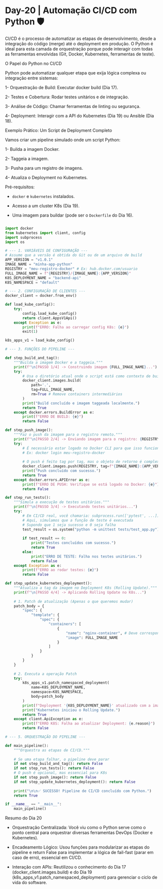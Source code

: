 # Day-20 | Automação CI/CD com Python 🛡️

CI/CD é o processo de automatizar as etapas de desenvolvimento, desde a integração do código (merge) até o deployment em produção. O Python é ideal para esta camada de orquestração porque pode interagir com todas as ferramentas envolvidas (Git, Docker, Kubernetes, ferramentas de teste).

O Papel do Python no CI/CD

Python pode automatizar qualquer etapa que exija lógica complexa ou integração entre sistemas:

1- Orquestração de Build: Executar docker build (Dia 17).

2- Testes e Cobertura: Rodar testes unitários e de integração.

3- Análise de Código: Chamar ferramentas de linting ou segurança.

4- Deployment: Interagir com a API do Kubernetes (Dia 19) ou Ansible (Dia 18).

Exemplo Prático: Um Script de Deployment Completo

Vamos criar um pipeline simulado onde um script Python:

1- Builda a imagem Docker.

2- Taggeia a imagem.

3- Pusha para um registro de imagens.

4- Atualiza o Deployment no Kubernetes.

Pré-requisitos:

- `docker` e `kubernetes` instalados.

- Acesso a um cluster K8s (Dia 19).

- Uma imagem para buildar (pode ser o `Dockerfile` do Dia 16).

````Python

import docker
from kubernetes import client, config
import subprocess
import os

# --- 1. VARIÁVEIS DE CONFIGURAÇÃO ---
# Assume que a versão é obtida do Git ou de um arquivo de build
APP_VERSION = "v1.0.1" 
IMAGE_NAME = "minha-app-python"
REGISTRY = "meu-registro-docker" # Ex: hub.docker.com/usuario
FULL_IMAGE_NAME = f"{REGISTRY}/{IMAGE_NAME}:{APP_VERSION}"
K8S_DEPLOYMENT_NAME = "backend-api"
K8S_NAMESPACE = "default"

# --- 2. CONFIGURAÇÃO DE CLIENTES ---
docker_client = docker.from_env()

def load_kube_config():
    try:
        config.load_kube_config()
        return client.AppsV1Api()
    except Exception as e:
        print(f"ERRO: Falha ao carregar config K8s: {e}")
        exit(1)

k8s_apps_v1 = load_kube_config()

# --- 3. FUNÇÕES DO PIPELINE ---

def step_build_and_tag():
    """Builda a imagem Docker e a taggeia."""
    print(f"\n[PASSO 1/4] -> Construindo imagem {FULL_IMAGE_NAME}...")
    try:
        # Usa o diretório atual onde o script está como contexto de build
        docker_client.images.build(
            path='.', 
            tag=FULL_IMAGE_NAME,
            rm=True # Remove containers intermediários
        )
        print("Build concluído e imagem taggeada localmente.")
        return True
    except docker.errors.BuildError as e:
        print(f"ERRO DE BUILD: {e}")
        return False

def step_push_image():
    """Faz o push da imagem para o registro remoto."""
    print(f"\n[PASSO 2/4] -> Enviando imagem para o registro: {REGISTRY}...")
    try:
        # É necessário estar logado no Docker CLI para que isso funcione
        # Ex: docker login meu-registro-docker
        
        # O push é feito tag por tag, mas o objeto de retorno é complexo
        docker_client.images.push(REGISTRY, tag=f"{IMAGE_NAME}:{APP_VERSION}")
        print("Push concluído com sucesso.")
        return True
    except docker.errors.APIError as e:
        print(f"ERRO DE PUSH: Verifique se está logado no Docker: {e}")
        return False

def step_run_tests():
    """Simula a execução de testes unitários."""
    print(f"\n[PASSO 3/4] -> Executando testes unitários...")
    try:
        # Em CI/CD real, você chamaria: subprocess.run(['pytest', ...])
        # Aqui, simulamos que a função de teste é executada
        # Supondo que 1 seja sucesso e 0 seja falha
        test_result = os.system("python -m unittest tests/test_app.py") # Exemplo com a CLI
        
        if test_result == 0:
            print("Testes concluídos com sucesso.")
            return True
        else:
            print("ERRO DE TESTE: Falha nos testes unitários.")
            return False
    except Exception as e:
        print(f"ERRO ao rodar testes: {e}")
        return False

def step_update_kubernetes_deployment():
    """Atualiza a tag da imagem no Deployment K8s (Rolling Update)."""
    print(f"\n[PASSO 4/4] -> Aplicando Rolling Update no K8s...")
    
    # 1. Patch de atualização (Apenas o que queremos mudar)
    patch_body = {
        "spec": {
            "template": {
                "spec": {
                    "containers": [
                        {
                            "name": "nginx-container", # Deve corresponder ao nome do container no manifest
                            "image": FULL_IMAGE_NAME
                        }
                    ]
                }
            }
        }
    }
    
    # 2. Executa a operação Patch
    try:
        k8s_apps_v1.patch_namespaced_deployment(
            name=K8S_DEPLOYMENT_NAME,
            namespace=K8S_NAMESPACE,
            body=patch_body
        )
        print(f"Deployment '{K8S_DEPLOYMENT_NAME}' atualizado com a imagem {APP_VERSION}.")
        print("Kubernetes iniciou o Rolling Update.")
        return True
    except client.ApiException as e:
        print(f"ERRO K8S: Falha ao atualizar Deployment: {e.reason}")
        return False

# --- 5. ORQUESTRAÇÃO DO PIPELINE ---

def main_pipeline():
    """Orquestra as etapas de CI/CD."""
    
    # Se uma etapa falhar, o pipeline deve parar
    if not step_build_and_tag(): return False
    if not step_run_tests(): return False
    # O push é opcional, mas essencial para K8s
    if not step_push_image(): return False 
    if not step_update_kubernetes_deployment(): return False
    
    print("\n\n✅ SUCESSO! Pipeline de CI/CD concluído com Python.")
    return True

if __name__ == "__main__":
    main_pipeline()
````
Resumo do Dia 20

- Orquestração Centralizada: Você viu como o Python serve como o ponto central para orquestrar diversas ferramentas DevOps (Docker e Kubernetes).

- Encadeamento Lógico: Usou funções para modularizar as etapas do pipeline e return False para implementar a lógica de fail-fast (parar em caso de erro), essencial em CI/CD.

- Interação com APIs: Reutilizou o conhecimento do Dia 17 (docker_client.images.build) e do Dia 19 (k8s_apps_v1.patch_namespaced_deployment) para gerenciar o ciclo de vida do software.
